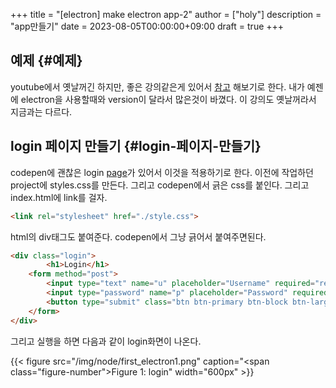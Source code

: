 +++
title = "[electron] make electron app-2"
author = ["holy"]
description = "app만들기"
date = 2023-08-05T00:00:00+09:00
draft = true
+++

## 예제 {#예제}

youtube에서 옛날꺼긴 하지만, 좋은 강의같은게 있어서 [참고](https://www.youtube.com/watch?v=KN2rg0PCjvA&list=PLqh5vK4CKWeZDGPhn5IMk3uZv2rQ5hNSK&index=4) 해보기로
한다. 내가 예젠에 electron을 사용할때와 version이 달라서 많은것이
바꼈다. 이 강의도 옛날꺼라서 지금과는 다르다.


## login 페이지 만들기 {#login-페이지-만들기}

codepen에 괜찮은 login [page](https://codepen.io/frytyler/pen/nJYVEO)가 있어서 이것을 적용하기로 한다. 이전에
작업하던 project에 styles.css를 만든다. 그리고 codepen에서 긁은 css를
붙인다. 그리고 index.html에 link를 걸자.

```html
<link rel="stylesheet" href="./style.css">
```

html의 div태그도 붙여준다. codepen에서 그냥 긁어서 붙여주면된다.

```html
<div class="login">
        <h1>Login</h1>
    <form method="post">
        <input type="text" name="u" placeholder="Username" required="required" />
        <input type="password" name="p" placeholder="Password" required="required" />
        <button type="submit" class="btn btn-primary btn-block btn-large">Let me in.</button>
    </form>
</div>
```

그리고 실행을 하면 다음과 같이 login화면이 나온다.

<a id="figure--login"></a>

{{< figure src="/img/node/first_electron1.png" caption="<span class=\"figure-number\">Figure 1: </span>login" width="600px" >}}
